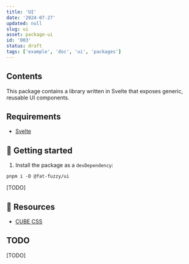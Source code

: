 ```yaml
---
title: 'UI'
date: '2024-07-27'
updated: null
slug: ui
asset: package-ui
id: '003'
status: draft
tags: ['example', 'doc', 'ui', 'packages']
---
```


## Contents

This package contains a library written in Svelte that exposes generic, reusable UI components.

## Requirements

- [Svelte](https://svelte.dev/)

## 🚧 Getting started

1. Install the package as a `devDependency`:

 ```shell
 pnpm i -D @fat-fuzzy/ui
 ```

[TODO]

## 🚧 Resources

- [CUBE CSS](https://cube.fyi/)

## TODO

[TODO]
